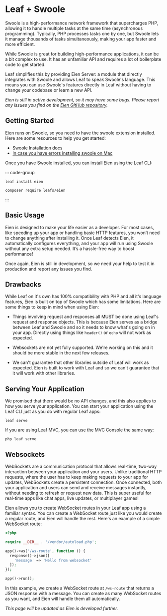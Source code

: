 <!-- markdownlint-disable no-inline-html -->

# Leaf + Swoole <Badge type="danger" text="BETA" />

Swoole is a high-performance network framework that supercharges PHP, allowing it to handle multiple tasks at the same time (asynchronous programming). Typically, PHP processes tasks one by one, but Swoole lets it manage thousands of tasks simultaneously, making your app faster and more efficient.

While Swoole is great for building high-performance applications, it can be a bit complex to use. It has an unfamiliar API and requires a lot of boilerplate code to get started.

Leaf simplifies this by providing Eien Server: a module that directly integrates with Swoole and allows Leaf to speak Swoole's language. This means you can use Swoole's features directly in Leaf without having to change your codebase or learn a new API.

*Eien is still in active development, so it may have some bugs. Please report any issues you find on the [Eien GitHub repository](https://github.com/leafsphp/eien).*

## Getting Started

Eien runs on Swoole, so you need to have the swoole extension installed. Here are some resources to help you get started:

- [Swoole Installation docs](https://openswoole.com/docs/get-started/installation)
- [In case you have errors installing swoole on Mac](https://parsinta.com/articles/setup-php-swoole-in-your-mac-os)

Once you have Swoole installed, you can install Eien using the Leaf CLI:

::: code-group

```bash:no-line-numbers [Leaf CLI]
leaf install eien
```

```bash:no-line-numbers [Composer]
composer require leafs/eien
```

:::

<!-- ## Benchmarks

<div style="display:flex;flex-direction:column;gap:10px;margin-bottom:10px;">
  <div>
    <b>Leaf WITHOUT Eien:</b>
    <img width="759" alt="IMG_0785" src="https://user-images.githubusercontent.com/26604242/194716365-40e6e77c-6cb3-403e-a890-62382d14976e.png">
  </div>
  <div>
    <b>Leaf WITH Eien:</b>
    <img width="746" alt="IMG_5389" src="https://user-images.githubusercontent.com/26604242/209473926-43485e5b-7ab2-4851-a5ee-fdb2b90973e7.png">
  </div>
</div>

***From the Benchmarks above, Leaf was 76x faster when used with Eien.*** -->

## Basic Usage

Eien is designed to make your life easier as a developer. For most cases, like speeding up your app or handling basic HTTP features, you won’t need to change anything after installing it. Once Leaf detects Eien, it automatically configures everything, and your app will run using Swoole without any extra setup needed. It’s a hassle-free way to boost performance!

Once again, Eien is still in development, so we need your help to test it in production and report any issues you find.

## Drawbacks

While Leaf on it's own has 100% compatibility with PHP and all it's language features, Eien is built on top of Swoole which has some limitations. Here are some things to keep in mind when using Eien:

- Things involving request and responses all MUST be done using Leaf's request and response objects. This is because Eien serves as a bridge between Leaf and Swoole and so it needs to know what's going on in your app. Directly using things like `header()` or `echo` will not work as expected.

- Websockets are not yet fully supported. We're working on this and it should be more stable in the next few releases.

- We can't guarantee that other libraries outside of Leaf will work as expected. Eien is built to work with Leaf and so we can't guarantee that it will work with other libraries.

## Serving Your Application

We promised that there would be no API changes, and this also applies to how you serve your application. You can start your application using the Leaf CLI just as you do with regular Leaf apps:

```bash:no-line-numbers
leaf serve
```

If you are using Leaf MVC, you can use the MVC Console the same way:

```bash:no-line-numbers
php leaf serve
```

## Websockets <Badge type="danger" text="EXPERIMENTAL" />

WebSockets are a communication protocol that allows real-time, two-way interaction between your application and your users. Unlike traditional HTTP requests, where the user has to keep making requests to your app for updates, WebSockets create a persistent connection. Once connected, both your application and users can send and receive messages instantly, without needing to refresh or request new data. This is super useful for real-time apps like chat apps, live updates, or multiplayer games!

Eien allows you to create WebSocket routes in your Leaf app using a familiar syntax. You can create a WebSocket route just like you would create a regular route, and Eien will handle the rest. Here's an example of a simple WebSocket route:

```php
<?php

require __DIR__ . '/vendor/autoload.php';

app()->ws('/ws-route', function () {
  response()->json([
    'message' => 'Hello from websocket'
  ]);
});

app()->run();
```

In this example, we create a WebSocket route at `/ws-route` that returns a JSON response with a message. You can create as many WebSocket routes as you want, and Eien will handle them all automatically.

*This page will be updated as Eien is developed further.*
